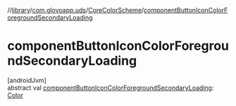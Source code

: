 //[library](../../../index.md)/[com.glovoapp.uds](../index.md)/[CoreColorScheme](index.md)/[componentButtonIconColorForegroundSecondaryLoading](component-button-icon-color-foreground-secondary-loading.md)

# componentButtonIconColorForegroundSecondaryLoading

[androidJvm]\
abstract val [componentButtonIconColorForegroundSecondaryLoading](component-button-icon-color-foreground-secondary-loading.md): [Color](https://developer.android.com/reference/kotlin/androidx/compose/ui/graphics/Color.html)
